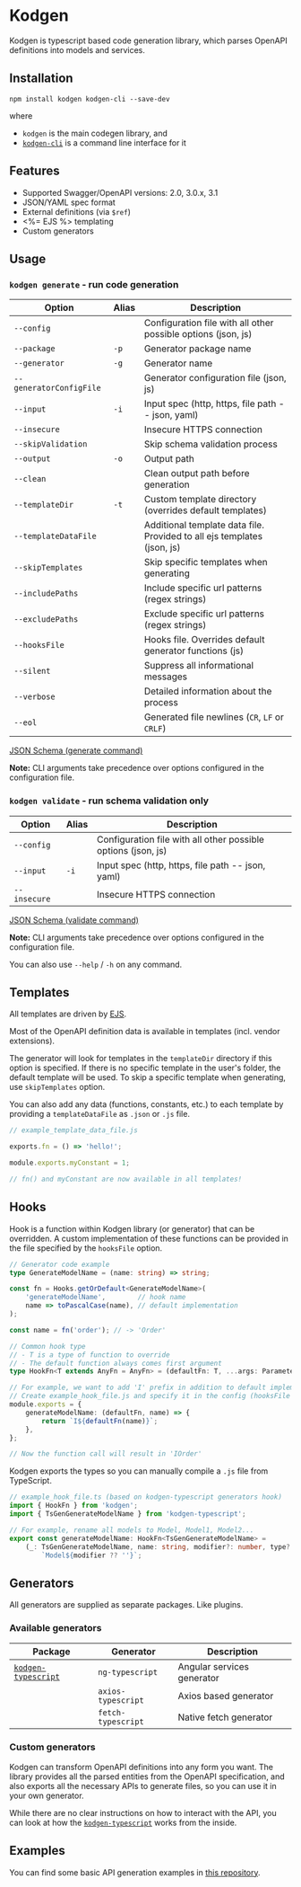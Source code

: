 # Kodgen

Kodgen is typescript based code generation library, which parses OpenAPI definitions into models and services.

## Installation

```
npm install kodgen kodgen-cli --save-dev
```

where
+ `kodgen` is the main codegen library, and
+ [`kodgen-cli`](https://github.com/MacRdy/kodgen-cli) is a command line interface for it

## Features

+ Supported Swagger/OpenAPI versions: 2.0, 3.0.x, 3.1
+ JSON/YAML spec format
+ External definitions (via `$ref`)
+ <%= EJS %> templating
+ Custom generators

## Usage

### `kodgen generate` - run code generation

| Option                  | Alias | Description                                                             |
|-------------------------|-------|-------------------------------------------------------------------------|
| `--config`              |       | Configuration file with all other possible options (json, js)           |
| `--package`             | `-p`  | Generator package name                                                  |
| `--generator`           | `-g`  | Generator name                                                          |
| `--generatorConfigFile` |       | Generator configuration file (json, js)                                 |
| `--input`               | `-i`  | Input spec (http, https, file path -- json, yaml)                       |
| `--insecure`            |       | Insecure HTTPS connection                                               |
| `--skipValidation`      |       | Skip schema validation process                                          |
| `--output`              | `-o`  | Output path                                                             |
| `--clean`               |       | Clean output path before generation                                     |
| `--templateDir`         | `-t`  | Custom template directory (overrides default templates)                 |
| `--templateDataFile`    |       | Additional template data file. Provided to all ejs templates (json, js) |
| `--skipTemplates`       |       | Skip specific templates when generating                                 |
| `--includePaths`        |       | Include specific url patterns (regex strings)                           |
| `--excludePaths`        |       | Exclude specific url patterns (regex strings)                           |
| `--hooksFile`           |       | Hooks file. Overrides default generator functions (js)                  |
| `--silent`              |       | Suppress all informational messages                                     |
| `--verbose`             |       | Detailed information about the process                                  |
| `--eol`                 |       | Generated file newlines (`CR`, `LF` or `CRLF`)                          |

[JSON Schema (generate command)](https://github.com/MacRdy/kodgen-cli/assets/generate-command-schema.json)

**Note:** CLI arguments take precedence over options configured in the configuration file.

### `kodgen validate` - run schema validation only

| Option             | Alias | Description                                                             |
|--------------------|-------|-------------------------------------------------------------------------|
| `--config`         |       | Configuration file with all other possible options (json, js)           |
| `--input`          | `-i`  | Input spec (http, https, file path -- json, yaml)                       |
| `--insecure`       |       | Insecure HTTPS connection                                               |

[JSON Schema (validate command)](https://github.com/MacRdy/kodgen-cli/assets/validate-command-schema.json)

**Note:** CLI arguments take precedence over options configured in the configuration file.

You can also use `--help` / `-h` on any command.

## Templates

All templates are driven by [EJS](https://github.com/mde/ejs).

Most of the OpenAPI definition data is available in templates (incl. vendor extensions).

The generator will look for templates in the `templateDir` directory if this option is specified.
If there is no specific template in the user's folder, the default template will be used.
To skip a specific template when generating, use `skipTemplates` option.

You can also add any data (functions, constants, etc.) to each template by providing a `templateDataFile` as `.json` or `.js` file.

```javascript
// example_template_data_file.js

exports.fn = () => 'hello!';

module.exports.myConstant = 1;

// fn() and myConstant are now available in all templates!
```

## Hooks

Hook is a function within Kodgen library (or generator) that can be overridden.
A custom implementation of these functions can be provided in the file specified by the `hooksFile` option.

```typescript
// Generator code example
type GenerateModelName = (name: string) => string;

const fn = Hooks.getOrDefault<GenerateModelName>(
    'generateModelName',        // hook name
    name => toPascalCase(name), // default implementation
);

const name = fn('order'); // -> 'Order'

// Common hook type
// - T is a type of function to override
// - The default function always comes first argument
type HookFn<T extends AnyFn = AnyFn> = (defaultFn: T, ...args: Parameters<T>) => ReturnType<T>;

// For example, we want to add 'I' prefix in addition to default implementation
// Create example_hook_file.js and specify it in the config (hooksFile option)
module.exports = {
    generateModelName: (defaultFn, name) => {
        return `I${defaultFn(name)}`;
    },
};

// Now the function call will result in 'IOrder'
```

Kodgen exports the types so you can manually compile a `.js` file from TypeScript.

```typescript
// example_hook_file.ts (based on kodgen-typescript generators hook)
import { HookFn } from 'kodgen';
import { TsGenGenerateModelName } from 'kodgen-typescript';

// For example, rename all models to Model, Model1, Model2...
export const generateModelName: HookFn<TsGenGenerateModelName> =
    (_: TsGenGenerateModelName, name: string, modifier?: number, type?: string) =>
        `Model${modifier ?? ''}`;
```

## Generators

All generators are supplied as separate packages. Like plugins.

### Available generators

| Package                | Generator          | Description                                            |
|------------------------|--------------------|--------------------------------------------------------|
| [`kodgen-typescript`](https://github.com/MacRdy/kodgen-typescript)    | `ng-typescript`    | Angular services generator                               |
|                        | `axios-typescript` | Axios based generator                                  |
|                        | `fetch-typescript` | Native fetch generator                                 |

### Custom generators

Kodgen can transform OpenAPI definitions into any form you want.
The library provides all the parsed entities from the OpenAPI specification, and also exports all the necessary APIs to generate files, so you can use it in your own generator.

While there are no clear instructions on how to interact with the API, you can look at how the [`kodgen-typescript`](https://github.com/MacRdy/kodgen-typescript) works from the inside.


## Examples

You can find some basic API generation examples in [this repository](https://github.com/MacRdy/kodgen-example).
